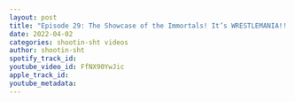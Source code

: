```yaml
---
layout: post
title: "Episode 29: The Showcase of the Immortals! It’s WRESTLEMANIA!!!!!"
date: 2022-04-02
categories: shootin-sht videos
author: shootin-sht
spotify_track_id: 
youtube_video_id: FfNX90YwJic
apple_track_id: 
youtube_metadata: 
---
```

